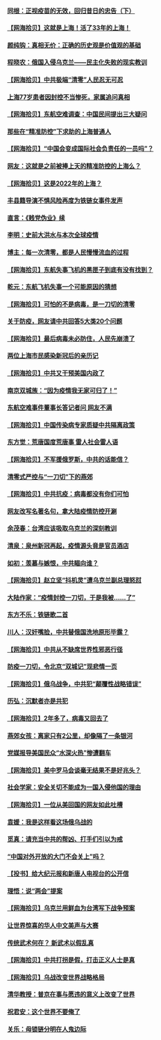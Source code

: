 #### [同根：正视疫苗的无效，回归昔日的忠告（下）](../pages/nsc993/n13688756.md?t=04020405) 
#### [【网海拾贝】这就是上海！活了33年的上海！](../pages/nsc993/n13688654.md?t=04020405) 
#### [颜纯钩：真相无价：正确的历史观是价值观的基础](../pages/nsc993/n13688555.md?t=04020405) 
#### [程晓农：俄国入侵乌克兰——民主化失败的现实教训](../pages/nsc993/n13686006.md?t=04020405) 
#### [【网海拾贝】中共极端“清零”人民忍无可忍](../pages/nsc993/n13685914.md?t=04020405) 
#### [上海77岁患者因封控不当惨死，家属追问真相](../pages/nsc993/n13685891.md?t=04020405) 
#### [【网海拾贝】东航空难调查：中国民间提出三大疑问](../pages/nsc993/n13683137.md?t=04020405) 
#### [那些在“精准防控”下求助的上海普通人](../pages/nsc993/n13683088.md?t=04020405) 
#### [【网海拾贝】“中国会变成国际社会负责任的一员吗”？](../pages/nsc993/n13680707.md?t=04020405) 
#### [网友：这就是之前被捧上天的精准防控的上海么？](../pages/nsc993/n13680287.md?t=04020405) 
#### [【网海拾贝】这是2022年的上海？](../pages/nsc993/n13678253.md?t=04020405) 
#### [丰县籍导演不惧风险再度为铁链女事件发声](../pages/nsc993/n13678215.md?t=04020405) 
#### [直言：《贱党伪业》续](../pages/nsc993/n13678056.md?t=04020405) 
#### [李明：史前大洪水与本次全球疫情](../pages/nsc993/n13677332.md?t=04020405) 
#### [博主：每一次清零，都是人民慢慢流血的过程](../pages/nsc993/n13676078.md?t=04020405) 
#### [【网海拾贝】东航失事飞机的黑匣子到底有没有找到？](../pages/nsc993/n13676034.md?t=04020405) 
#### [乾元：东航飞机失事一个可能原因的猜想](../pages/nsc993/n13675834.md?t=04020405) 
#### [【网海拾贝】可怕的不是病毒，是一刀切的清零](../pages/nsc993/n13674403.md?t=04020405) 
#### [关于防疫，网友请中共回答5大类20个问题](../pages/nsc993/n13674318.md?t=04020405) 
#### [【网海拾贝】最后病毒未必防住，人民先崩溃了](../pages/nsc993/n13672307.md?t=04020405) 
#### [两位上海市民感染新冠后的亲历记](../pages/nsc993/n13672217.md?t=04020405) 
#### [【网海拾贝】中共又干预美国内政了](../pages/nsc993/n13669564.md?t=04020405) 
#### [南京双城族：“因为疫情我无家可归了！”](../pages/nsc993/n13669511.md?t=04020405) 
#### [东航空难事件董事长答记者问 网友不满](../pages/nsc993/n13669436.md?t=04020405) 
#### [【网海拾贝】中国传染病专家质疑中共隔离政策](../pages/nsc993/n13667190.md?t=04020405) 
#### [东方觉：荒唐国度荒唐事 雷人社会雷人语](../pages/nsc993/n13666926.md?t=04020405) 
#### [【网海拾贝】不军援俄罗斯，中共的话能信？](../pages/nsc993/n13664594.md?t=04020405) 
#### [清零式严控与“一刀切”下的燕郊](../pages/nsc993/n13664450.md?t=04020405) 
#### [【网海拾贝】中共抗疫：病毒都没有你们可怕](../pages/nsc993/n13662063.md?t=04020405) 
#### [网友改写名著名句，拿大陆疫情防控开涮](../pages/nsc993/n13661999.md?t=04020405) 
#### [余茂春：台湾应该吸取乌克兰的深刻教训](../pages/nsc993/n13661829.md?t=04020405) 
#### [清泉：泉州新冠再起，疫情源头竟是官员酒店](../pages/nsc993/n13660898.md?t=04020405) 
#### [如初：羡慕与嫉恨，中共瞄向谁？](../pages/nsc993/n13660773.md?t=04020405) 
#### [【网海拾贝】赵立坚“抖机灵”遭乌克兰副总理怒怼](../pages/nsc993/n13659660.md?t=04020405) 
#### [大陆作家：“疫情封控一刀切，于是我被……了”](../pages/nsc993/n13659323.md?t=04020405) 
#### [东方不乐：铁链歌二首](../pages/nsc993/n13659123.md?t=04020405) 
#### [川人：汉奸嘴脸，中共替俄国洗地原形毕露？](../pages/nsc993/n13657995.md?t=04020405) 
#### [【网海拾贝】中共从不缺席世界性邪恶行径](../pages/nsc993/n13657799.md?t=04020405) 
#### [防疫一刀切，令北京“双城记”现悲情一页](../pages/nsc993/n13657746.md?t=04020405) 
#### [【网海拾贝】俄乌战争，中共犯“颠覆性战略错误”](../pages/nsc993/n13655760.md?t=04020405) 
#### [历弘：沉默者亦是共犯](../pages/nsc993/n13652799.md?t=04020405) 
#### [【网海拾贝】2年多了，病毒又回去了](../pages/nsc993/n13652629.md?t=04020405) 
#### [燕郊女孩：离家只有2公里，却像隔了一条银河](../pages/nsc993/n13652450.md?t=04020405) 
#### [党媒报导美国民众“水深火热”惨遭翻车](../pages/nsc993/n13649966.md?t=04020405) 
#### [【网海拾贝】美中罗马会谈毫无结果不是好兆头？](../pages/nsc993/n13649860.md?t=04020405) 
#### [社会学家：安全关切不能成为一国入侵他国的理由](../pages/nsc993/n13649744.md?t=04020405) 
#### [【网海拾贝】一位从美回国的网友如此吐槽](../pages/nsc993/n13647381.md?t=04020405) 
#### [袁媛：我是这样看这场俄乌战的](../pages/nsc993/n13644892.md?t=04020405) 
#### [觅真：请充当中共的帮凶、打手们引以为戒](../pages/nsc993/n13644228.md?t=04020405) 
#### [“中国对外开放的大门不会关上”吗？](../pages/nsc993/n13644191.md?t=04020405) 
#### [【投书】给大纪元报和新唐人电视台的公开信](../pages/nsc993/n13644124.md?t=04020405) 
#### [理悟：说“两会”提案](../pages/nsc993/n13643927.md?t=04020405) 
#### [【网海拾贝】乌克兰用鲜血为台湾写下战争预案](../pages/nsc993/n13643578.md?t=04020405) 
#### [让世界惊喜的华人中文美声与大赛](../pages/nsc993/n13641647.md?t=04020405) 
#### [传统武术何在？ 新武术以假乱真](../pages/nsc993/n13641615.md?t=04020405) 
#### [【网海拾贝】中共打拐是假，打击正义人士是真](../pages/nsc993/n13641238.md?t=04020405) 
#### [【网海拾贝】乌战改变世界战略格局](../pages/nsc993/n13639171.md?t=04020405) 
#### [清华教授：普京在事与愿违的意义上改变了世界](../pages/nsc993/n13639019.md?t=04020405) 
#### [祝君安：这个世界不要俺了](../pages/nsc993/n13638903.md?t=04020405) 
#### [关乐：母锁链分明在人鬼边际](../pages/nsc993/n13637601.md?t=04020405) 
